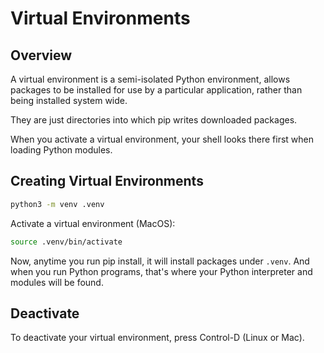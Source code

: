 # Virtual Environments

## Overview

A virtual environment is a semi-isolated Python environment, allows packages to be installed for use by a particular application, rather than being installed system wide.

They are just directories into which pip writes downloaded packages.

When you activate a virtual environment, your shell looks there first when loading Python modules.


## Creating Virtual Environments

```sh
python3 -m venv .venv
```

Activate a virtual environment (MacOS):

```sh
source .venv/bin/activate
```

Now, anytime you run pip install, it will install packages under `.venv`. And when you run Python programs, that's where your Python interpreter and modules will be found.


## Deactivate

To deactivate your virtual environment, press Control-D (Linux or Mac).
